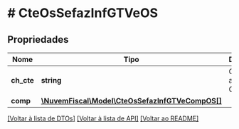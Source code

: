 # # CteOsSefazInfGTVeOS

## Propriedades

Nome | Tipo | Descrição | Comentários
------------ | ------------- | ------------- | -------------
**ch_cte** | **string** | Chave de acesso da GTV-e. |
**comp** | [**\NuvemFiscal\Model\CteOsSefazInfGTVeCompOS[]**](CteOsSefazInfGTVeCompOS.md) |  |

[[Voltar à lista de DTOs]](../../README.md#models) [[Voltar à lista de API]](../../README.md#endpoints) [[Voltar ao README]](../../README.md)
